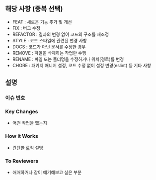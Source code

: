 <!-- PULL REQUEST TEMPLATE -->
<!-- (체크박스 "[ ]"를 "[x]"로 작성하여, 체크해주세요) -->

## 해당 사항 (중복 선택)

<!-- 해당되는 사항만 남기고 나머지 줄을 삭제해주세요 -->

- FEAT : 새로운 기능 추가 및 개선
- FIX : 버그 수정
- REFACTOR : 결과의 변경 없이 코드의 구조를 재조정
- STYLE : 코드 스타일에 관련된 변경 사항
- DOCS : 코드가 아닌 문서를 수정한 경우
- REMOVE : 파일을 삭제하는 작업만 수행
- RENAME : 파일 또는 폴더명을 수정하거나 위치(경로)를 변경
- CHORE : 패키지 매니저 설정, 코드 수정 없이 설정 변경(eslint) 등 기타 사항

## 설명



### 이슈 번호

<!-- 키워드를 사용해 이슈를 연결해주세요 -->
<!-- 예시: close #1 / closes #1, #3 / resolve #4 -->



### Key Changes

- 어떤 작업을 했는지


### How it Works

- 간단한 로직 설명


### To Reviewers

- 애매하거나 같이 얘기해보고 싶은 부분
